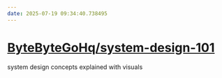 ```yaml
---
date: 2025-07-19 09:34:40.738495
---
```


# [ByteByteGoHq/system-design-101](https://github.com/ByteByteGoHq/system-design-101)

system design concepts explained with visuals